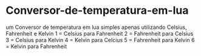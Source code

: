 # Conversor-de-temperatura-em-lua
um Conversor de temperatura em lua simples
apenas utilizando Celsius, Fahrenheit e Kelvin
1 = Celsius para Fahrenheit
2 = Fahrenheit para Celsius
3 = Celsius para Kelvin
4 = Kelvin para Celcius
5 = Fahrenheit para Kelvin
6 = Kelvin para Fahrenheit
